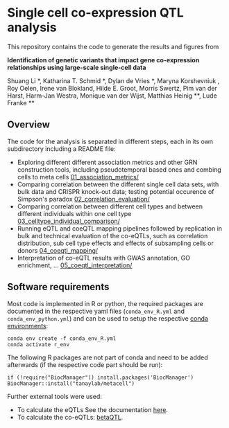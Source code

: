 # Single cell co-expression QTL analysis

This repository contains the code to generate the results and figures from

**Identification of genetic variants that impact gene co-expression relationships using large-scale single-cell data**

Shuang Li *, Katharina T. Schmid *, Dylan de Vries *, Maryna Korshevniuk , Roy Oelen, Irene van Blokland, Hilde E. Groot, Morris Swertz, Pim van der Harst, Harm-Jan Westra, Monique van der Wijst, Matthias Heinig **, Lude Franke **

<add reference to publication here when available>

## Overview

The code for the analysis is separated in different steps, each in its own subdirectory including a README file:
* Exploring different different association metrics and other GRN construction tools, including pseudotemporal based ones and combing cells to meta cells [01_association_metrics/](01_association_metrics/)
* Comparing correlation between the different single cell data sets, with bulk data and CRISPR knock-out data; testing potential occurence of Simpson's paradox [02_correlation_evaluation/](02_correlation_evaluation/)
* Comparing correlation between different cell types and between different individuals within one cell type [03_celltype_individual_comparison/](03_celltype_individual_comparison/)
* Running eQTL and coeQTL mapping pipelines followed by replication in bulk and technical evaluation of the co-eQTLs, such as correlation distribution, sub cell type effects and effects of subsampling cells or donors [04_coeqtl_mapping/](04_coeqtl_mapping/)
* Interpretation of co-eQTL results with GWAS annotation, GO enrichment, ... [05_coeqtl_interpretation/](05_coeqtl_interpretation/)

## Software requirements

Most code is implemented in R or python, the required packages are documented in the respective yaml files (`conda_env_R.yml` and `conda_env_python.yml`) and can be used to setup the respective [conda environments](https://docs.conda.io/en/latest/):

```
conda env create -f conda_env_R.yml
conda activate r_env
```

The following R packages are not part of conda and need to be added afterwards (if the respective code part should be run):

```
if (!require("BiocManager")) install.packages('BiocManager') 
BiocManager::install("tanaylab/metacell")
```

Further external tools were used:

* To calculate the eQTLs See the documentation [here](https://github.com/molgenis/systemsgenetics/wiki/eQTL-mapping-analysis-cookbook-for-RNA-seq-data).
* To calculate the co-eQTLs: [betaQTL](https://github.com/molgenis/systemsgenetics/tree/master/BetaQTL).






